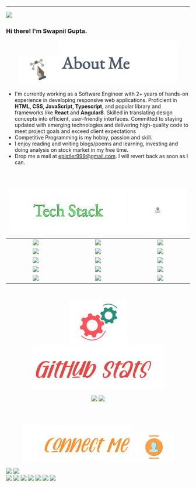 <hr>

![](https://komarev.com/ghpvc/?username=epistler999)
### Hi there! I'm Swapnil Gupta.
<p align = "center"> 
  <img src="https://github.com/epistler999/epistler999/blob/master/assets/pen-doretti-nicholas-dribble.gif" height="80em" />
  <img src="https://github.com/epistler999/epistler999/blob/master/assets/AboutMe-light.png" height="120em" />
</p>
<ul>
<li>I'm currently working as a Software Engineer with 2+ years of hands-on experience in developing responsive web applications. Proficient in <b>HTML, CSS, JavaScript, Typescript</b>, and popular library and frameworks like <b>React</b> and <b>Angular8</b>. Skilled in translating design concepts into efficient, user-friendly interfaces. Committed to staying updated with emerging technologies and delivering high-quality code to meet project goals and exceed client expectations
</li>
<li>Competitive Programming is my hobby, passion and skill.</li>
<li>I enjoy reading and writing blogs/poems and learning, investing and doing analysis on stock market in my free time.</li>
<li>Drop me a mail at <a href = "mailto:epistler999@gmail.com">epistler999@gmail.com</a>. I will revert back as soon as I can.</li>
</ul>
<br>
<br>
<p align = "center">
  <img src="https://github.com/epistler999/epistler999/blob/master/assets/TechStack-light-center.png" height="120em" />
  <img src="https://github.com/epistler999/epistler999/blob/master/assets/resp-dribble.gif" height="120em" />
</p>
<div align = "center" style = "table-layout:fixed;">
  <table>
    <col width="200em" />
    <col width="220em" />
    <col width="200em" />
    <tr>
      <td align="center"> <img src = "https://img.shields.io/badge/-HTML5-white?style=flat&logo=HTML5" \> </td>
      <td align="center"> <img src = "https://img.shields.io/badge/-CSS3-white?style=flat&logo=CSS3&logoColor=1572B6" \> </td>
      <td align="center"> <img src = "https://img.shields.io/badge/-JavaScript-white?style=flat&logo=javascript" \> </td>
    </tr>
    <tr>
      <td align="center"> <img src = "https://img.shields.io/badge/-TypeScript-white?style=flat&logo=typescript" \> </td>
      <td align="center"> <img src = "https://img.shields.io/badge/-Angular8-white?style=flat&logo=angular&logoColor=red" \> </td>
      <td align="center"> <img src = "https://img.shields.io/badge/-ReactJs-61DAFB?logo=react&logoColor=white&style=for-the-badge" \> </td>
    </tr>
    <tr>
      <td align="center"> <img src = "https://img.shields.io/badge/-C++-white?style=flat&logo=C%2B%2B&logoColor=00599C" \> </td>
      <td align="center"> <img src = "https://img.shields.io/badge/Java-ED8B00?style=for-the-badge&logo=openjdk&logoColor=white"\> </td>
      <td align="center"> <img src = "https://img.shields.io/badge/-MySQL-white?style=flat&logo=mysql" \> </td>
    </tr>
    <tr>
    <td align="center"> <img src = "https://img.shields.io/badge/-Python3-white?style=flat&logo=python" \> </td>
      <td align="center"> <img src = "https://img.shields.io/badge/-Pandas-white?style=flat&logo=pandas&logoColor=00599C" \> </td>
      <td align="center"> <img src = "https://img.shields.io/badge/-Numpy-white?style=flat&logo=numpy&logoColor=00599C" \> </td>
    </tr>
    <tr>
      <td align="center"> <img src = "https://img.shields.io/badge/-Git-white?style=flat&logo=git" \> </td>
      <td align="center"> <img src = "https://img.shields.io/badge/-Tableau-white?style=flat&logo=Tableau" \> </td>
      <td align="center"> <img src = "https://img.shields.io/badge/-VS%20Code-white?style=flat&logo=visual-studio-code&logoColor=007ACC"\></td>
    </tr>
  </table>
</div>
<br>
<p align = "center"> 
  <img src="https://github.com/epistler999/epistler999/blob/master/assets/motion-doretti-nicolas-dribble.gif" height="120em" />
  <img src="https://github.com/epistler999/epistler999/blob/master/assets/Github-stats-light-0x01.jpg" height="120em" />
</p>


<p align = "center">
  <img height="150em" src="https://github-readme-stats-eight-theta.vercel.app/api?username=epistler999&show_icons=true&theme=buefy&include_all_commits=true&count_private=true"/>
  <img height = "150em" src="https://github-readme-stats-eight-theta.vercel.app/api/top-langs/?username=epistler999&hide=Jupyter%20Notebook&layout=compact&langs_count=7&theme=buefy"/>
</p>
<br>
<br>







<p align = "center"> 
  <img src="https://github.com/epistler999/epistler999/blob/master/assets/Connect-light-0x01.jpg" height="100em" />
  <img src="https://github.com/epistler999/epistler999/blob/master/assets/team-doretti-nicolas-dribble.gif" height="80em" />
</p>
<p align="left">
<a href="mailto:guptaswapnilofficial@gmail.com"><img src="https://img.shields.io/badge/-guptaswapnilofficial.com-D14836?style=flat&logo=Gmail&logoColor=white"/></a>
<a href="https://www.linkedin.com/in/gupta-swapnil"><img src="https://img.shields.io/badge/-Swapnil%20Gupta-0077B5?style=flat&logo=Linkedin&logoColor=white"/></a>
<br>
<a href="https://codeforces.com/profile/swapnil1203"><img src="https://img.shields.io/badge/-swapnil1203-445F9D?style=flat&logo=Codeforces&logoColor=white"/></a>
<a href="https://www.codechef.com/users/master_killer"><img src="https://img.shields.io/badge/-master_killer-5D3319?style=flat&logo=Codechef&logoColor=white"/></a>
<a href="https://auth.geeksforgeeks.org/user/epistler_999/practice/"><img src="https://img.shields.io/badge/epistler_999-darkgreen?style=flat&logo=geeksforgeeks&logoColor=white"/></a>
<a href="https://atcoder.jp/users/master_killer"><img src="https://img.shields.io/badge/Atcoder-master_killer-222222?style=flat&logo=atcoder&logoColor=white"/></a>
<a href="https://leetcode.com/master_killer/"><img src="https://img.shields.io/badge/-master_killer-FFA116?style=flat&logo=Leetcode&logoColor=white"/></a>
<a href="https://www.hackerearth.com/@master_killer"><img src="https://img.shields.io/badge/-master_killer-323754?style=flat&logo=Hackerearth&logoColor=white"/></a>
<a href="https://www.hackerrank.com/epistler_999?hr_r=1"><img src="https://img.shields.io/badge/-epistler999-2EC866?style=flat&logo=Hackerrank&logoColor=white"/></a>
  
</p>


